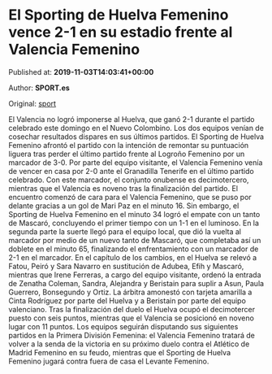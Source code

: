 
# El Sporting de Huelva Femenino vence 2-1 en su estadio frente al Valencia Femenino

Published at: **2019-11-03T14:03:41+00:00**

Author: **SPORT.es**

Original: [sport](https://www.sport.es/es/noticias/futbol-femenino/el-sporting-de-huelva-femenino-vence-2-1-en-su-estadio-frente-al-valencia-femenino-7712659)

El Valencia no logró imponerse al Huelva, que ganó 2-1 durante el partido celebrado este domingo en el Nuevo Colombino. Los dos equipos venían de cosechar resultados dispares en sus últimos partidos. El Sporting de Huelva Femenino afrontó el partido con la intención de remontar su puntuación liguera tras perder el último partido frente al Logroño Femenino por un marcador de 3-0. Por parte del equipo visitante, el Valencia Femenino venía de vencer en casa por 2-0 ante el Granadilla Tenerife en el último partido celebrado. Con este marcador, el conjunto onubense es decimotercero, mientras que el Valencia es noveno tras la finalización del partido.
El encuentro comenzó de cara para el Valencia Femenino, que se puso por delante gracias a un gol de Mari Paz en el minuto 16. Sin embargo, el Sporting de Huelva Femenino en el minuto 34 logró el empate con un tanto de Mascaró, concluyendo el primer tiempo con un 1-1 en el luminoso.
En la segunda parte la suerte llegó para el equipo local, que dió la vuelta al marcador por medio de un nuevo tanto de Mascaró, que completaba así un doblete en el minuto 65, finalizando el enfrentamiento con un marcador de 2-1 en el marcador.
En el capítulo de los cambios, en el Huelva se relevó a Fatou, Peiró y Sara Navarro en sustitución de Adubea, Efih y Mascaró, mientras que Irene Ferreras, a cargo del equipo visitante, ordenó la entrada de Zenatha Coleman, Sandra, Alejandra y Beristain para suplir a Asun, Paula Guerrero, Bonsegundo y Ortiz.
La árbitra amonestó con tarjeta amarilla a Cinta Rodríguez por parte del Huelva y a Beristain por parte del equipo valenciano.
Tras la finalización del duelo el Huelva ocupó el decimotercer puesto con seis puntos, mientras que el Valencia se posicionó en noveno lugar con 11 puntos.
Los equipos seguirán disputando sus siguientes partidos en la Primera División Femenina: el Valencia Femenino tratará de volver a la senda de la victoria en su próximo duelo contra el Atlético de Madrid Femenino en su feudo, mientras que el Sporting de Huelva Femenino jugará contra fuera de casa el Levante Femenino.
